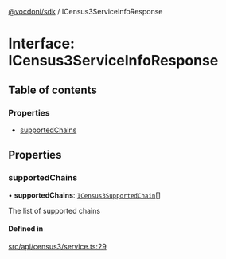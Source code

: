 [@vocdoni/sdk](/sdk) / ICensus3ServiceInfoResponse

# Interface: ICensus3ServiceInfoResponse

## Table of contents

### Properties

- [supportedChains](ICensus3ServiceInfoResponse#supportedchains)

## Properties

### supportedChains

• **supportedChains**: [`ICensus3SupportedChain`](ICensus3SupportedChain)[]

The list of supported chains

#### Defined in

[src/api/census3/service.ts:29](https://github.com/vocdoni/vocdoni-sdk/blob/179c92b4cecfec787d968dc02b519f64ee15c5d3/src/api/census3/service.ts#L29)
